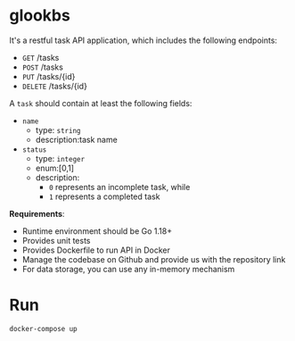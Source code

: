 # glookbs
It's a restful task API application, which includes the following endpoints:

 - `GET` /tasks
 - `POST` /tasks
 - `PUT` /tasks/{id}
 - `DELETE` /tasks/{id}

A `task` should contain at least the following fields:
 - `name`
   - type: `string`
   - description:task name
 - `status`
    - type: `integer`
    - enum:[0,1]
    - description:
      - `0` represents an incomplete task, while 
      - `1` represents a completed task

**Requirements**:
 - Runtime environment should be Go 1.18+
 - Provides unit tests
 - Provides Dockerfile to run API in Docker
 - Manage the codebase on Github and provide us with the repository link
 - For data storage, you can use any in-memory mechanism

# Run

`docker-compose up`